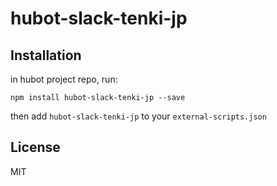 hubot-slack-tenki-jp
===========================

## Installation

in hubot project repo, run:

    npm install hubot-slack-tenki-jp --save

then add `hubot-slack-tenki-jp` to your `external-scripts.json`

## License

MIT
